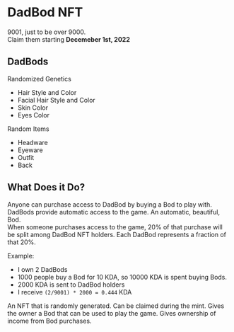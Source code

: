 # DadBod NFT
9001, just to be over 9000.  
Claim them starting **Decemeber 1st, 2022**

## DadBods
Randomized Genetics
- Hair Style and Color
- Facial Hair Style and Color
- Skin Color
- Eyes Color

Random Items
- Headware
- Eyeware
- Outfit
- Back

## What Does it Do?
Anyone can purchase access to DadBod by buying a Bod to play with.  
DadBods provide automatic access to the game. An automatic, beautiful, Bod.  
When someone purchases access to the game, 20% of that purchase will be split among DadBod NFT holders.
Each DadBod represents a fraction of that 20%.

Example:
- I own 2 DadBods
- 1000 people buy a Bod for 10 KDA, so 10000 KDA is spent buying Bods.
- 2000 KDA is sent to DadBod holders
- I receive `(2/9001) * 2000 = 0.444` KDA

An NFT that is randomly generated. Can be claimed during the mint. Gives the owner a Bod that can be used to play the game. Gives ownership of income from Bod purchases.